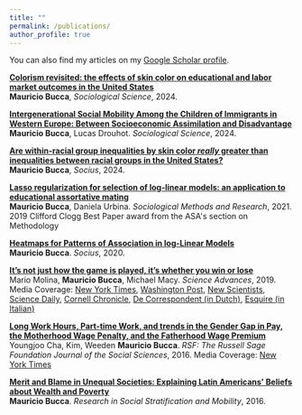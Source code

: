 ```yaml
---
title: ""
permalink: /publications/
author_profile: true
---
```



You can also find my articles on my [Google Scholar profile](https://scholar.google.com/citations?user=nD0LNU4AAAAJ&hl=en).


<b>[Colorism revisited: the effects of skin color on educational and labor market outcomes in the United States](http://mebucca.github.io/research/skincolor)</b><br>
<b>Mauricio Bucca</b>,  <i>Sociological Science</i>, 2024. 


<b>[Intergenerational Social Mobility Among the Children of Immigrants in Western Europe: Between Socioeconomic Assimilation and Disadvantage](http://mebucca.github.io/research/sm2geu)</b><br>
<b>Mauricio Bucca</b>,  Lucas Drouhot. <i>Sociological Science</i>, 2024. 


<b>[Are within-racial group inequalities by skin color *really* greater than inequalities between racial groups in the United States?](http://mebucca.github.io/research/viz_skin)</b><br>
<b>Mauricio Bucca</b>, <i>Socius</i>, 2024. 

<b>[Lasso regularization for selection of log-linear models: an application to educational assortative mating](http://mebucca.github.io/research/lassollm)</b><br>
<b>Mauricio Bucca</b>, Daniela Urbina. <i>Sociological Methods and Research</i>, 2021. 2019 Clifford Clogg Best Paper award from the ASA's section on Methodology

<b>[Heatmaps for Patterns of Association in log-Linear Models](http://mebucca.github.io/research/viz_llm)</b><br>
<b>Mauricio Bucca</b>. <i>Socius</i>, 2020. 

<b>[It’s not just how the game is played, it’s whether you win or lose](http://mebucca.github.io/research/beliefs_experiment)</b><br>
Mario Molina, <b>Mauricio Bucca</b>, Michael Macy. <i>Science Advances</i>, 2019. Media Coverage: [New York Times](https://mebucca.github.io/files/papers/beliefs_experiment_nyt.pdf), [Washington Post](https://mebucca.github.io/files/papers/beliefs_experiment_wp.pdf),
[New Scientists](https://mebucca.github.io/files/papers/beliefs_experiment_ns.pdf), [Science Daily](https://mebucca.github.io/files/papers/beliefs_experiment_sd.pdf), [Cornell Chronicle](https://mebucca.github.io/files/papers/beliefs_experiment_cc.pdf), [De Correspondent (in Dutch)](https://mebucca.github.io/files/papers/beliefs_experiment_dc.pdf), [Esquire (in Italian)](https://mebucca.github.io/files/papers/beliefs_experiment_es.pdf)   

	
<b>[Long Work Hours, Part-time Work, and trends in the Gender Gap in Pay, the Motherhood Wage Penalty, and the Fatherhood Wage Premium](http://mebucca.github.io/research/longhours)</b><br>
Youngjoo Cha, Kim, Weeden <b>Mauricio Bucca</b>. <i>RSF: The Russell Sage Foundation Journal of the Social Sciences</i>, 2016. Media Coverage: [New York Times](https://mebucca.github.io/files/papers/longhours_nyt.pdf)

<b>[Merit and Blame in Unequal Societies: Explaining Latin Americans' Beliefs about Wealth and Poverty](http://mebucca.github.io/research/beliefs)</b><br>
<b>Mauricio Bucca</b>. <i>Research in Social Stratification and Mobility</i>, 2016.


